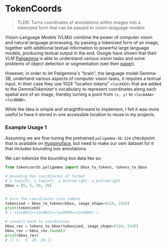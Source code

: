 # TokenCoords

> TLDR:
> Turns coordinates of annotations within images into a tokenized form that can be passed to vision-language-models

Vision-Language Models (VLMs) combine the power of computer vision and natural language processing, by passing a tokenized form of an image, together with additional textual information to powerful large language models, producing textual output in the end. Google have shown that their VLM [Paligemma](https://ai.google.dev/gemma/docs/paligemma) is able to understand various vision tasks and solve problems of object detection or segmentation (see their [paper](https://arxiv.org/abs/2407.07726)). 

However, in order to let Paligemma's "brain", the language model Gemma-3B, undertand various aspects of computer vision tasks, it requires a textual input. In their case they use 1024 "location tokens" `<locXXXX>` that are added to the GemmaTokenizer's vocabulary to represent coordinates along each spatial axis of an image, thereby turning a point from `(x, y)` to  `<locAAAA><locBBBB>`. 

While the idea is simple and straightforward to implement, I felt it was more useful to have it stored in one accessible location to reuse in my projects. 

### Example Usage 1

Assuming we are fine-tuning the pretrained `paligemma-3b-224` checkpoint that is available on [Huggingface](https://huggingface.co/google/paligemma-3b-pt-224), but need to make our own dataset for it that includes bounding box annotations. 

We can tokenize the bounding box data like so:

```python
from tokencoords.paligemma import bbox_to_tokens, tokens_to_bbox

# bounding box coordinates of format
# y_topleft, x_topleft, y_bottomright, x_bottomright
bbox = [5, 5, 20, 20]


# turn the coordinates into tokens
tokenized = bbox_to_tokens(bbox, image_shape=(224, 224))
print(tokenized)
# ['<loc0021><loc0021><loc0090><loc0090>']

# convert back to coordinates
bbox_rev = tokens_to_bbox(tokenized, image_shape=(224, 224))
bbox_rev = bbox_rev.round()
print(bbox_rev)
# [[ 5.  5. 20. 20.]]
```
